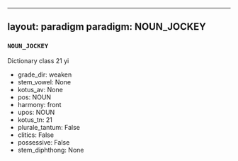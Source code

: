 
---
layout: paradigm
paradigm: NOUN_JOCKEY
---
### ` NOUN_JOCKEY `

Dictionary class 21 yi
* grade_dir: weaken
* stem_vowel: None
* kotus_av: None
* pos: NOUN
* harmony: front
* upos: NOUN
* kotus_tn: 21
* plurale_tantum: False
* clitics: False
* possessive: False
* stem_diphthong: None
